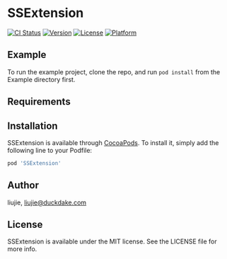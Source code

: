 # SSExtension

[![CI Status](https://img.shields.io/travis/liujie/SSExtension.svg?style=flat)](https://travis-ci.org/liujie/SSExtension)
[![Version](https://img.shields.io/cocoapods/v/SSExtension.svg?style=flat)](https://cocoapods.org/pods/SSExtension)
[![License](https://img.shields.io/cocoapods/l/SSExtension.svg?style=flat)](https://cocoapods.org/pods/SSExtension)
[![Platform](https://img.shields.io/cocoapods/p/SSExtension.svg?style=flat)](https://cocoapods.org/pods/SSExtension)

## Example

To run the example project, clone the repo, and run `pod install` from the Example directory first.

## Requirements

## Installation

SSExtension is available through [CocoaPods](https://cocoapods.org). To install
it, simply add the following line to your Podfile:

```ruby
pod 'SSExtension'
```

## Author

liujie, liujie@duckdake.com

## License

SSExtension is available under the MIT license. See the LICENSE file for more info.
